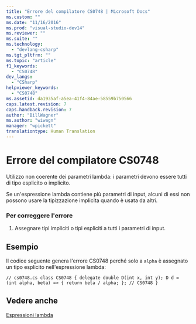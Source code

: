 ```yaml
---
title: "Errore del compilatore CS0748 | Microsoft Docs"
ms.custom: ""
ms.date: "11/16/2016"
ms.prod: "visual-studio-dev14"
ms.reviewer: ""
ms.suite: ""
ms.technology: 
  - "devlang-csharp"
ms.tgt_pltfrm: ""
ms.topic: "article"
f1_keywords: 
  - "CS0748"
dev_langs: 
  - "CSharp"
helpviewer_keywords: 
  - "CS0748"
ms.assetid: da1935af-a5ea-41f4-84ae-58559b750566
caps.latest.revision: 7
caps.handback.revision: 7
author: "BillWagner"
ms.author: "wiwagn"
manager: "wpickett"
translationtype: Human Translation
---
```

# Errore del compilatore CS0748
Utilizzo non coerente dei parametri lambda: i parametri devono essere tutti di tipo esplicito o implicito.  
  
 Se un'espressione lambda contiene più parametri di input, alcuni di essi non possono usare la tipizzazione implicita quando è usata da altri.  
  
### Per correggere l'errore  
  
1.  Assegnare tipi impliciti o tipi espliciti a tutti i parametri di input.  
  
## Esempio  
 Il codice seguente genera l'errore CS0748 perché solo a `alpha` è assegnato un tipo esplicito nell'espressione lambda:  
  
```  
// cs0748.cs class CS0748 { delegate double D(int x, int y); D d = (int alpha, beta) => { return beta / alpha; }; // CS0748 }  
```  
  
## Vedere anche  
 [Espressioni lambda](../../csharp/programming-guide/statements-expressions-operators/lambda-expressions.md)